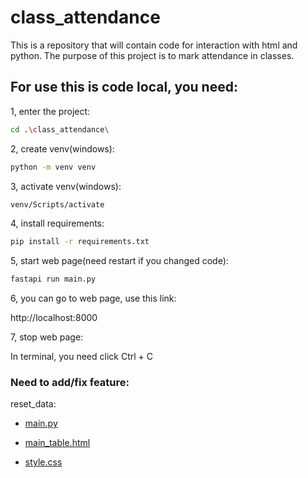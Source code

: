# class_attendance
This is a repository that will contain code for interaction with html and python. The purpose of this project is to mark attendance in classes.

## For use this is code local, you need:

1, enter the project:
```bash
cd .\class_attendance\
```

2, create venv(windows):
```bash
python -m venv venv
```

3, activate venv(windows):
```bash
venv/Scripts/activate
```

4, install requirements:
```bash
pip install -r requirements.txt
```

5, start web page(need restart if you changed code):
```bash
fastapi run main.py
```

6, you can go to web page, use this link:

http://localhost:8000

7, stop web page:

In terminal, you need click Ctrl + C


### Need to add/fix feature:

reset_data:

- [main.py](https://github.com/DaniilAmoshiy1/class_attendance/blob/main/main.py#L310)

- [main_table.html](https://github.com/DaniilAmoshiy1/class_attendance/blob/main/templates/main_table.html#L30)

- [style.css](https://github.com/DaniilAmoshiy1/class_attendance/blob/main/static/css/style.css#L106)

